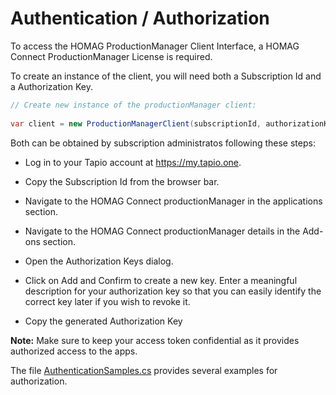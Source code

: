 # Authentication / Authorization

To access the HOMAG ProductionManager Client Interface, a HOMAG Connect ProductionManager License is required.

To create an instance of the client, you will need both a Subscription Id and a Authorization Key. 

```c#
// Create new instance of the productionManager client:
            
var client = new ProductionManagerClient(subscriptionId, authorizationKey);
``` 

Both can be obtained by subscription administratos following these steps:

- Log in to your Tapio account at https://my.tapio.one.

- Copy the Subscription Id from the browser bar.

- Navigate to the HOMAG Connect productionManager in the applications section.

- Navigate to the HOMAG Connect productionManager details in the Add-ons section.

- Open the Authorization Keys dialog.

- Click on Add and Confirm to create a new key. 
Enter a meaningful description for your authorization key so that you can easily identify the correct key later if you wish to revoke it.
- Copy the generated Authorization Key

<strong>Note:</strong> Make sure to keep your access token confidential as it provides authorized access to the apps.

The file [AuthenticationSamples.cs](AuthenticationSamples.cs)  provides several examples for authorization. 
